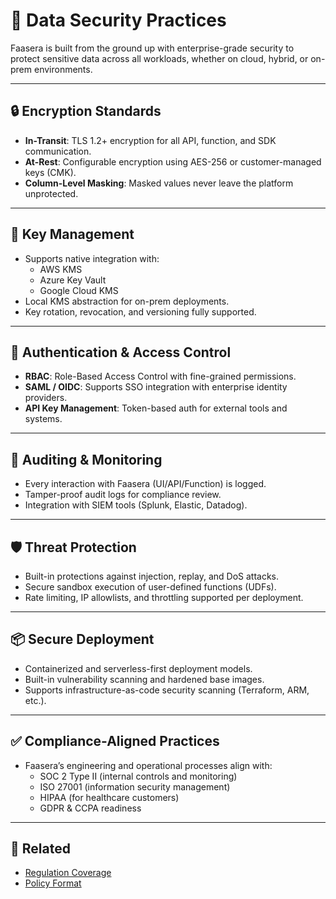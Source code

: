 
# 🔐 Data Security Practices

Faasera is built from the ground up with enterprise-grade security to protect sensitive data across all workloads, whether on cloud, hybrid, or on-prem environments.

---

## 🔒 Encryption Standards

- **In-Transit**: TLS 1.2+ encryption for all API, function, and SDK communication.
- **At-Rest**: Configurable encryption using AES-256 or customer-managed keys (CMK).
- **Column-Level Masking**: Masked values never leave the platform unprotected.

---

## 🔑 Key Management

- Supports native integration with:
  - AWS KMS
  - Azure Key Vault
  - Google Cloud KMS
- Local KMS abstraction for on-prem deployments.
- Key rotation, revocation, and versioning fully supported.

---

## 👥 Authentication & Access Control

- **RBAC**: Role-Based Access Control with fine-grained permissions.
- **SAML / OIDC**: Supports SSO integration with enterprise identity providers.
- **API Key Management**: Token-based auth for external tools and systems.

---

## 📜 Auditing & Monitoring

- Every interaction with Faasera (UI/API/Function) is logged.
- Tamper-proof audit logs for compliance review.
- Integration with SIEM tools (Splunk, Elastic, Datadog).

---

## 🛡️ Threat Protection

- Built-in protections against injection, replay, and DoS attacks.
- Secure sandbox execution of user-defined functions (UDFs).
- Rate limiting, IP allowlists, and throttling supported per deployment.

---

## 📦 Secure Deployment

- Containerized and serverless-first deployment models.
- Built-in vulnerability scanning and hardened base images.
- Supports infrastructure-as-code security scanning (Terraform, ARM, etc.).

---

## ✅ Compliance-Aligned Practices

- Faasera’s engineering and operational processes align with:
  - SOC 2 Type II (internal controls and monitoring)
  - ISO 27001 (information security management)
  - HIPAA (for healthcare customers)
  - GDPR & CCPA readiness

---

## 📘 Related

- [Regulation Coverage](./compliance-coverage.md)
- [Policy Format](./reference-policy-format.md)
